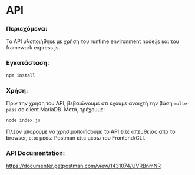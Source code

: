# API

### Περιεχόμενα:

Το API υλοποιήθηκε με χρήση του runtime environment node.js και του framework express.js.

### Εγκατάσταση:

```bash
npm install
```

### Χρήση:
Πριν την χρήση του API, βεβαιώνουμε ότι έχουμε ανοιχτή την βάση `multe-pass` σε client MariaDΒ. Μετά, τρέχουμε:

```bash
node index.js
```
Πλέον μπορούμε να χρησιμοποιήσουμε το API είτε απευθείας από το browser, είτε μέσω Postman είτε μέσω του Frontend/CLI.

### API Documentation:
https://documenter.getpostman.com/view/1431074/UVRBnmNR
